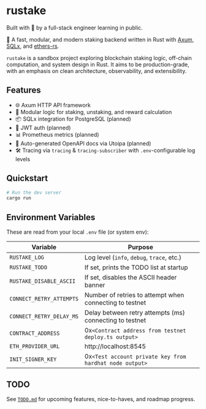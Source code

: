 # rustake
Built with 💙 by a full-stack engineer learning in public.

🚀 A fast, modular, and modern staking backend written in Rust with [Axum](https://github.com/tokio-rs/axum), [SQLx](https://github.com/launchbadge/sqlx), and [ethers-rs](https://github.com/gakonst/ethers-rs).

`rustake` is a sandbox project exploring blockchain staking logic, off-chain computation, and system design in Rust. It aims to be production-grade, with an emphasis on clean architecture, observability, and extensibility.

## Features

- 🌐 Axum HTTP API framework
- 🧠 Modular logic for staking, unstaking, and reward calculation
- 📦 SQLx integration for PostgreSQL (planned)
- 🔐 JWT auth (planned)
- 📊 Prometheus metrics (planned)
- 📜 Auto-generated OpenAPI docs via Utoipa (planned)
- 🛠️ Tracing via `tracing` & `tracing-subscriber` with `.env`-configurable log levels

## Quickstart

```bash
# Run the dev server
cargo run
```

## Environment Variables

These are read from your local `.env` file (or system env):

| Variable                  | Purpose                                                 |
|---------------------------|---------------------------------------------------------|
| `RUSTAKE_LOG`             | Log level (`info`, `debug`, `trace`, etc.)              |
| `RUSTAKE_TODO`            | If set, prints the TODO list at startup                 |
| `RUSTAKE_DISABLE_ASCII`   | If set, disables the ASCII header banner                |
| `CONNECT_RETRY_ATTEMPTS`  | Number of retries to attempt when connecting to testnet |
| `CONNECT_RETRY_DELAY_MS`  | Delay between retry attempts (ms) connecting to testnet |
| `CONTRACT_ADDRESS`        | 0x`<Contract address from testnet deploy.ts output>`    |
| `ETH_PROVIDER_URL`        | http://localhost:8545                                   |
| `INIT_SIGNER_KEY`         | 0x`<Test account private key from hardhat node output>` |

## TODO

See [`TODO.md`](./TODO.md) for upcoming features, nice-to-haves, and roadmap progress.

